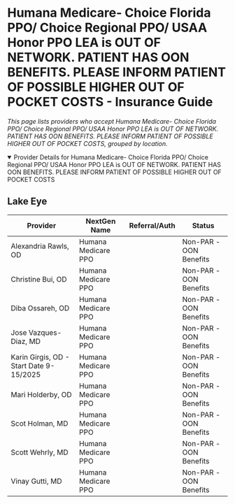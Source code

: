 # Humana Medicare- Choice Florida PPO/ Choice Regional PPO/ USAA Honor PPO LEA is OUT OF NETWORK. PATIENT HAS OON BENEFITS. PLEASE INFORM PATIENT OF POSSIBLE HIGHER OUT OF POCKET COSTS - Insurance Guide

*This page lists providers who accept Humana Medicare- Choice Florida PPO/ Choice Regional PPO/ USAA Honor PPO LEA is OUT OF NETWORK. PATIENT HAS OON BENEFITS. PLEASE INFORM PATIENT OF POSSIBLE HIGHER OUT OF POCKET COSTS, grouped by location.*

<details open><summary>Provider Details for Humana Medicare- Choice Florida PPO/ Choice Regional PPO/ USAA Honor PPO LEA is OUT OF NETWORK. PATIENT HAS OON BENEFITS. PLEASE INFORM PATIENT OF POSSIBLE HIGHER OUT OF POCKET COSTS</summary>

## Lake Eye 

| Provider | NextGen Name | Referral/Auth | Status |
|----------|-------------|--------------|--------|
| Alexandria Rawls, OD | Humana Medicare PPO |  | Non-PAR -OON Benefits |
| Christine Bui, OD | Humana Medicare PPO |  | Non-PAR -OON Benefits |
| Diba Ossareh, OD | Humana Medicare PPO |  | Non-PAR -OON Benefits |
| Jose Vazques-Diaz, MD | Humana Medicare PPO |  | Non-PAR -OON Benefits |
| Karin Girgis, OD - Start Date 9-15/2025 | Humana Medicare PPO |  | Non-PAR -OON Benefits |
| Mari Holderby, OD | Humana Medicare PPO |  | Non-PAR -OON Benefits |
| Scot Holman, MD | Humana Medicare PPO |  | Non-PAR -OON Benefits |
| Scott Wehrly, MD | Humana Medicare PPO |  | Non-PAR -OON Benefits |
| Vinay Gutti, MD | Humana Medicare PPO |  | Non-PAR -OON Benefits |

</details>

